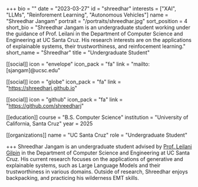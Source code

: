 +++
bio = ""
date = "2023-03-27"
id = "shreedhar"
interests = ["XAI", "LLMs", "Reinforement Learning", "Autonomous Vehicles"]
name = "Shreedhar Jangam"
portrait = "/portraits/shreedhar.jpg"
sort_position = 4
short_bio = "Shreedhar Jangam is an undergraduate student working under the guidance of Prof. Leilani in the Department of Computer Science and Engineering at UC Santa Cruz. His research interests are on the applications of explainable systems, their trustworthiness, and reinfocement learning."
short_name = "Shreedhar"
title = "Undergraduate Student"

[[social]]
    icon = "envelope"
    icon_pack = "fa"
    link = "mailto:[sjangam]@ucsc.edu"

[[social]]
    icon = "globe"
    icon_pack = "fa"
    link = "https://shreedharj.github.io"

[[social]]
    icon = "github"
    icon_pack = "fa"
    link = "https://github.com/shreedharj"

[[education]]
    course = "B.S. Computer Science"
    institution = "University of California, Santa Cruz"
    year = 2025
    
[[organizations]]
    name = "UC Santa Cruz"
    role = "Undergraduate Student"

+++
Shreedhar Jangam is an undergraduate student advised by [Prof. Leilani Gilpin](../leilani/) in the Department of Computer Science and Engineering at UC Santa Cruz. His current research focuses on the applications of generative and explainable systems, such as Large Language Models and their trustworthiness in various domains. Outside of research, Shreedhar enjoys backpacking, and practicing his wilderness EMT skills.